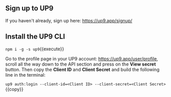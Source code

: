 ## Sign up to UP9
If you haven't already, sign up here: https://up9.app/signup/

## Install the UP9 CLI
`npm i -g -s up9`{{execute}}

Go to the profile page in your UP9 account: https://up9.app/user/profile, scroll all the way down to the API section and press on the **View secret** button.
Then copy the **Client ID** and **Client Secret** and build the following line in the terminal:

`up9 auth:login --client-id=<Client ID> --client-secret=<Client Secret>`{{copy}}
